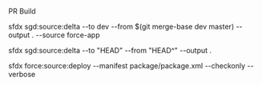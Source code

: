 #

PR Build

sfdx sgd:source:delta --to dev --from $(git merge-base dev master) --output . --source force-app


sfdx sgd:source:delta --to "HEAD" --from "HEAD^" --output .     

sfdx force:source:deploy --manifest package/package.xml --checkonly --verbose      